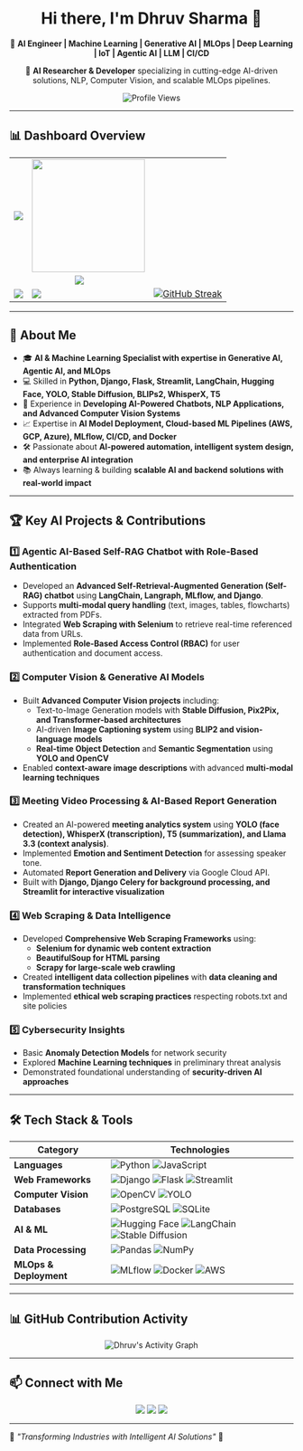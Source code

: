 <h1 align="center">Hi there, I'm Dhruv Sharma 👋</h1>
<p align="center">
  🚀 <strong>AI Engineer | Machine Learning | Generative AI | MLOps | Deep Learning | IoT | Agentic AI | LLM | CI/CD </strong>  
</p>
<p align="center">
  📍 <strong>AI Researcher & Developer</strong> specializing in cutting-edge AI-driven solutions, NLP, Computer Vision, and scalable MLOps pipelines.
</p>
<p align="center">
  <img src="https://komarev.com/ghpvc/?username=dhruvsh1997&color=blueviolet" alt="Profile Views" />
</p>

---

## 📊 **Dashboard Overview**
<table align="center">
  <tr>
    <td><img src="https://github-readme-stats.vercel.app/api?username=dhruvsh1997&show_icons=true&theme=dark" /></td>
    <td><img height=200 align="center" src="https://github-readme-stats.vercel.app/api/top-langs?username=dhruvsh1997&layout=compact&langs_count=8&card_width=320&theme=dark" /></td>
  </tr>
  <tr>
    <td colspan="2" align="center"><img src="https://github-profile-summary-cards.vercel.app/api/cards/profile-details?username=dhruvsh1997&theme=dark" /></td>
  </tr>
  <tr>
    <td><img align="center" src="https://github-readme-stats.vercel.app/api/pin/?username=dhruvsh1997&repo=github-readme-stats&theme=dark" /></td>
    <td><img src="https://github-readme-streak-stats.herokuapp.com/?username=dhruvsh1997&theme=dark" /></td>
    <td><a href="https://git.io/streak-stats"><img src="https://streak-stats.demolab.com?user=&theme=sunset-gradient" alt="GitHub Streak" /></a></td>
<!--     <td><img align="center" src="https://github-readme-stats.vercel.app/api/pin/?username=anuraghazra&repo=convoychat&theme=dark" /></td> -->
  </tr>
</table>

---
## 🔹 **About Me**
- 🎓 **AI & Machine Learning Specialist with expertise in Generative AI, Agentic AI, and MLOps**
- 💻 Skilled in **Python, Django, Flask, Streamlit, LangChain, Hugging Face, YOLO, Stable Diffusion, BLIPs2, WhisperX, T5**
- 🚀 Experience in **Developing AI-Powered Chatbots, NLP Applications, and Advanced Computer Vision Systems**
- 📈 Expertise in **AI Model Deployment, Cloud-based ML Pipelines (AWS, GCP, Azure), MLflow, CI/CD, and Docker**
- 🛠 Passionate about **AI-powered automation, intelligent system design, and enterprise AI integration**
- 📚 Always learning & building **scalable AI and backend solutions with real-world impact**  

---

## 🏆 **Key AI Projects & Contributions**
### 1️⃣ **Agentic AI-Based Self-RAG Chatbot with Role-Based Authentication**
- Developed an **Advanced Self-Retrieval-Augmented Generation (Self-RAG) chatbot** using **LangChain, Langraph, MLflow, and Django**.
- Supports **multi-modal query handling** (text, images, tables, flowcharts) extracted from PDFs.
- Integrated **Web Scraping with Selenium** to retrieve real-time referenced data from URLs.
- Implemented **Role-Based Access Control (RBAC)** for user authentication and document access.

### 2️⃣ **Computer Vision & Generative AI Models**
- Built **Advanced Computer Vision projects** including:
  - Text-to-Image Generation models with **Stable Diffusion, Pix2Pix, and Transformer-based architectures**
  - AI-driven **Image Captioning system** using **BLIP2 and vision-language models**
  - **Real-time Object Detection** and **Semantic Segmentation** using **YOLO and OpenCV**
- Enabled **context-aware image descriptions** with advanced **multi-modal learning techniques**

### 3️⃣ **Meeting Video Processing & AI-Based Report Generation**
- Created an AI-powered **meeting analytics system** using **YOLO (face detection), WhisperX (transcription), T5 (summarization), and Llama 3.3 (context analysis)**.
- Implemented **Emotion and Sentiment Detection** for assessing speaker tone.
- Automated **Report Generation and Delivery** via Google Cloud API.
- Built with **Django, Django Celery for background processing, and Streamlit for interactive visualization**

### 4️⃣ **Web Scraping & Data Intelligence**
- Developed **Comprehensive Web Scraping Frameworks** using:
  - **Selenium for dynamic web content extraction**
  - **BeautifulSoup for HTML parsing**
  - **Scrapy for large-scale web crawling**
- Created **intelligent data collection pipelines** with **data cleaning and transformation techniques**
- Implemented **ethical web scraping practices** respecting robots.txt and site policies

### 5️⃣ **Cybersecurity Insights**
- Basic **Anomaly Detection Models** for network security
- Explored **Machine Learning techniques** in preliminary threat analysis
- Demonstrated foundational understanding of **security-driven AI approaches**

---

## 🛠 **Tech Stack & Tools**
| **Category** | **Technologies** |
|-------------|-----------------|
| **Languages** | ![Python](https://img.shields.io/badge/Python-3776AB?style=for-the-badge&logo=python&logoColor=white) ![JavaScript](https://img.shields.io/badge/JavaScript-F7DF1E?style=for-the-badge&logo=javascript&logoColor=black) |
| **Web Frameworks** | ![Django](https://img.shields.io/badge/Django-092E20?style=for-the-badge&logo=django&logoColor=white) ![Flask](https://img.shields.io/badge/Flask-000000?style=for-the-badge&logo=flask&logoColor=white) ![Streamlit](https://img.shields.io/badge/Streamlit-FF4B4B?style=for-the-badge&logo=streamlit&logoColor=white) |
| **Computer Vision** | ![OpenCV](https://img.shields.io/badge/OpenCV-5C3EE8?style=for-the-badge&logo=opencv&logoColor=white) ![YOLO](https://img.shields.io/badge/YOLO-red?style=for-the-badge) |
| **Databases** | ![PostgreSQL](https://img.shields.io/badge/PostgreSQL-336791?style=for-the-badge&logo=postgresql&logoColor=white) ![SQLite](https://img.shields.io/badge/SQLite-003B57?style=for-the-badge&logo=sqlite&logoColor=white) |
| **AI & ML** | ![Hugging Face](https://img.shields.io/badge/Hugging%20Face-FF9900?style=for-the-badge) ![LangChain](https://img.shields.io/badge/LangChain-blue?style=for-the-badge) ![Stable Diffusion](https://img.shields.io/badge/Stable%20Diffusion-purple?style=for-the-badge) |
| **Data Processing** | ![Pandas](https://img.shields.io/badge/Pandas-150458?style=for-the-badge&logo=pandas&logoColor=white) ![NumPy](https://img.shields.io/badge/NumPy-013243?style=for-the-badge&logo=numpy&logoColor=white) |
| **MLOps & Deployment** | ![MLflow](https://img.shields.io/badge/MLflow-02569B?style=for-the-badge) ![Docker](https://img.shields.io/badge/Docker-2496ED?style=for-the-badge&logo=docker&logoColor=white) ![AWS](https://img.shields.io/badge/AWS-FF9900?style=for-the-badge&logo=amazonaws&logoColor=white) |

---

## 📊 **GitHub Contribution Activity**
<p align="center">
  <img src="https://github-readme-activity-graph.vercel.app/graph?username=dhruvsh1997&theme=react-dark&hide_border=true" alt="Dhruv's Activity Graph" />
</p>

---

## 📫 **Connect with Me**
<p align="center">
  <a href="https://github.com/dhruvsh1997"><img src="https://img.shields.io/badge/GitHub-000?style=for-the-badge&logo=github&logoColor=white" /></a>
  <a href="https://www.linkedin.com/in/dhruvsharma1997/"><img src="https://img.shields.io/badge/LinkedIn-0A66C2?style=for-the-badge&logo=linkedin&logoColor=white" /></a>
  <a href="mailto:dhruvsh1997@gmail.com"><img src="https://img.shields.io/badge/Email-D14836?style=for-the-badge&logo=gmail&logoColor=white" /></a>
</p>

---

🎯 _"Transforming Industries with Intelligent AI Solutions"_ 🚀

